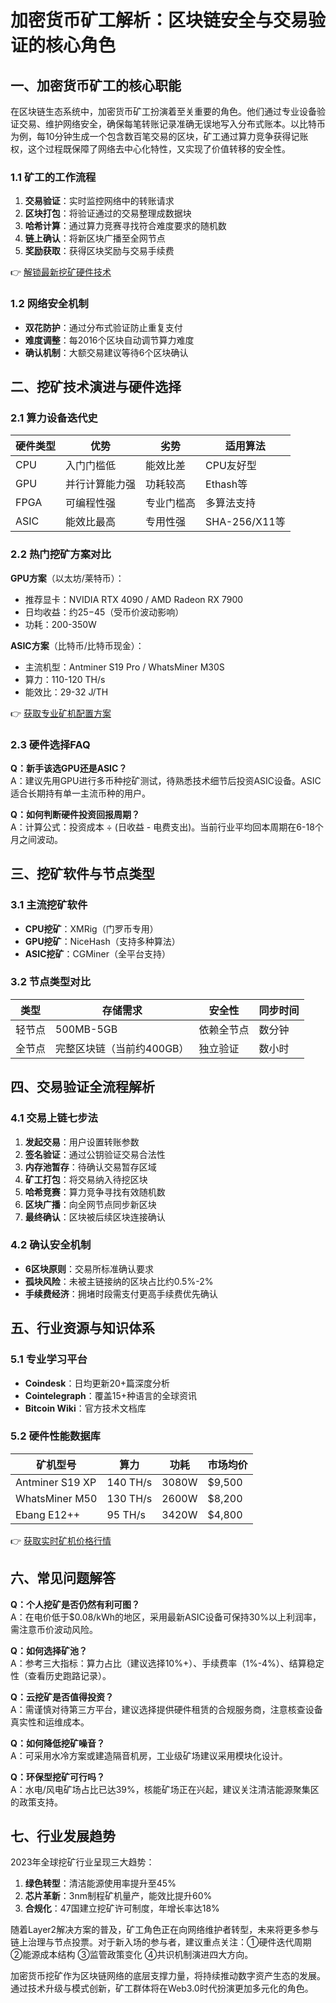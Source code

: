 # 加密货币矿工解析：区块链安全与交易验证的核心角色

## 一、加密货币矿工的核心职能

在区块链生态系统中，加密货币矿工扮演着至关重要的角色。他们通过专业设备验证交易、维护网络安全，确保每笔转账记录准确无误地写入分布式账本。以比特币为例，每10分钟生成一个包含数百笔交易的区块，矿工通过算力竞争获得记账权，这个过程既保障了网络去中心化特性，又实现了价值转移的安全性。

### 1.1 矿工的工作流程
1. **交易验证**：实时监控网络中的转账请求
2. **区块打包**：将验证通过的交易整理成数据块
3. **哈希计算**：通过算力竞赛寻找符合难度要求的随机数
4. **链上确认**：将新区块广播至全网节点
5. **奖励获取**：获得区块奖励与交易手续费

👉 [解锁最新挖矿硬件技术](https://bit.ly/okx_welcome)

### 1.2 网络安全机制
- **双花防护**：通过分布式验证防止重复支付
- **难度调整**：每2016个区块自动调节算力难度
- **确认机制**：大额交易建议等待6个区块确认

## 二、挖矿技术演进与硬件选择

### 2.1 算力设备迭代史
| 硬件类型 | 优势 | 劣势 | 适用算法 |
|---------|------|------|---------|
| CPU | 入门门槛低 | 能效比差 | CPU友好型 |
| GPU | 并行计算能力强 | 功耗较高 | Ethash等 |
| FPGA | 可编程性强 | 专业门槛高 | 多算法支持 |
| ASIC | 能效比最高 | 专用性强 | SHA-256/X11等 |

### 2.2 热门挖矿方案对比
**GPU方案**（以太坊/莱特币）：
- 推荐显卡：NVIDIA RTX 4090 / AMD Radeon RX 7900
- 日均收益：约$25-$45（受币价波动影响）
- 功耗：200-350W

**ASIC方案**（比特币/比特币现金）：
- 主流机型：Antminer S19 Pro / WhatsMiner M30S
- 算力：110-120 TH/s
- 能效比：29-32 J/TH

👉 [获取专业矿机配置方案](https://bit.ly/okx_welcome)

### 2.3 硬件选择FAQ
**Q：新手该选GPU还是ASIC？**  
A：建议先用GPU进行多币种挖矿测试，待熟悉技术细节后投资ASIC设备。ASIC适合长期持有单一主流币种的用户。

**Q：如何判断硬件投资回报周期？**  
A：计算公式：投资成本 ÷ (日收益 - 电费支出)。当前行业平均回本周期在6-18个月之间波动。

## 三、挖矿软件与节点类型

### 3.1 主流挖矿软件
- **CPU挖矿**：XMRig（门罗币专用）
- **GPU挖矿**：NiceHash（支持多种算法）
- **ASIC挖矿**：CGMiner（全平台支持）

### 3.2 节点类型对比
| 类型 | 存储需求 | 安全性 | 同步时间 |
|------|----------|--------|----------|
| 轻节点 | 500MB-5GB | 依赖全节点 | 数分钟 |
| 全节点 | 完整区块链（当前约400GB） | 独立验证 | 数小时 |

## 四、交易验证全流程解析

### 4.1 交易上链七步法
1. **发起交易**：用户设置转账参数
2. **签名验证**：通过公钥验证交易合法性
3. **内存池暂存**：待确认交易暂存区域
4. **矿工打包**：将交易纳入待挖区块
5. **哈希竞赛**：算力竞争寻找有效随机数
6. **区块广播**：向全网节点同步新区块
7. **最终确认**：区块被后续区块连接确认

### 4.2 确认安全机制
- **6区块原则**：交易所标准确认要求
- **孤块风险**：未被主链接纳的区块占比约0.5%-2%
- **手续费经济**：拥堵时段需支付更高手续费优先确认

## 五、行业资源与知识体系

### 5.1 专业学习平台
- **Coindesk**：日均更新20+篇深度分析
- **Cointelegraph**：覆盖15+种语言的全球资讯
- **Bitcoin Wiki**：官方技术文档库

### 5.2 硬件性能数据库
| 矿机型号 | 算力 | 功耗 | 市场均价 |
|----------|------|------|----------|
| Antminer S19 XP | 140 TH/s | 3080W | $9,500 |
| WhatsMiner M50 | 130 TH/s | 2600W | $8,200 |
| Ebang E12++ | 95 TH/s | 3420W | $4,800 |

👉 [获取实时矿机价格行情](https://bit.ly/okx_welcome)

## 六、常见问题解答

**Q：个人挖矿是否仍然有利可图？**  
A：在电价低于$0.08/kWh的地区，采用最新ASIC设备可保持30%以上利润率，需注意币价波动风险。

**Q：如何选择矿池？**  
A：参考三大指标：算力占比（建议选择10%+）、手续费率（1%-4%）、结算稳定性（查看历史跑路记录）。

**Q：云挖矿是否值得投资？**  
A：需谨慎对待第三方平台，建议选择提供硬件租赁的合规服务商，注意核查设备真实性和运维成本。

**Q：如何降低挖矿噪音？**  
A：可采用水冷方案或建造隔音机房，工业级矿场建议采用模块化设计。

**Q：环保型挖矿可行吗？**  
A：水电/风电矿场占比已达39%，核能矿场正在兴起，建议关注清洁能源聚集区的政策支持。

## 七、行业发展趋势

2023年全球挖矿行业呈现三大趋势：
1. **绿色转型**：清洁能源使用率提升至45%
2. **芯片革新**：3nm制程矿机量产，能效比提升60%
3. **合规化**：47国建立挖矿许可制度，年增长率达18%

随着Layer2解决方案的普及，矿工角色正在向网络维护者转型，未来将更多参与链上治理与节点投票。对于新入场的参与者，建议重点关注：①硬件迭代周期 ②能源成本结构 ③监管政策变化 ④共识机制演进四大方向。

加密货币挖矿作为区块链网络的底层支撑力量，将持续推动数字资产生态的发展。通过技术升级与模式创新，矿工群体将在Web3.0时代扮演更加多元化的角色。